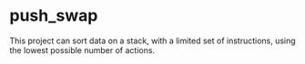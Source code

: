 # push_swap
This project can sort data on a stack, with a limited set of instructions, using the lowest possible number of actions.
